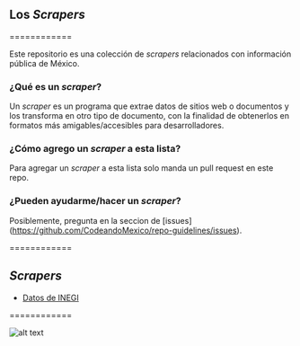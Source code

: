 ## Los _Scrapers_


============


Este repositorio es una colección de _scrapers_ relacionados con información pública de México.

### ¿Qué es un _scraper_?

Un _scraper_ es un programa que extrae datos de sitios web o documentos y los transforma en otro tipo de documento, con la finalidad de obtenerlos en formatos más amigables/accesibles para desarrolladores.

### ¿Cómo agrego un _scraper_ a esta lista?

Para agregar un _scraper_ a esta lista solo manda un pull request en este repo.

### ¿Pueden ayudarme/hacer un _scraper_?

Posiblemente, pregunta en la seccion de [issues] (https://github.com/CodeandoMexico/repo-guidelines/issues).


============


## _Scrapers_
- [Datos de INEGI](https://github.com/CodeandoMexico/los-scrapers/tree/master/script/inegi)


============



![alt text](http://blog.codeandomexico.org/images/logo.png "Codeando México")
